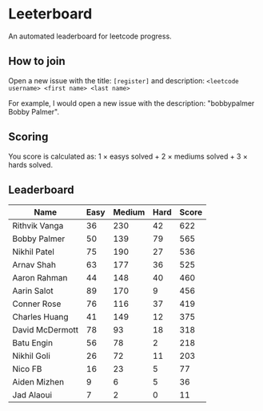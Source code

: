 # Leeterboard

An automated leaderboard for leetcode progress.

## How to join

Open a new issue with the title: `[register]` and description:
`<leetcode username> <first name> <last name>`

For example, I would open a new issue with the description: "bobbypalmer Bobby Palmer".

## Scoring

You score is calculated as:
1 $\times$ easys solved + 2 $\times$ mediums solved + 3 $\times$ hards solved.

## Leaderboard
| Name | Easy | Medium | Hard | Score |
| --- | --- | --- | --- | --- |
| Rithvik Vanga | 36 | 230 | 42 | 622 |
| Bobby Palmer | 50 | 139 | 79 | 565 |
| Nikhil Patel | 75 | 190 | 27 | 536 |
| Arnav Shah | 63 | 177 | 36 | 525 |
| Aaron Rahman | 44 | 148 | 40 | 460 |
| Aarin Salot | 89 | 170 | 9 | 456 |
| Conner Rose | 76 | 116 | 37 | 419 |
| Charles Huang | 41 | 149 | 12 | 375 |
| David McDermott | 78 | 93 | 18 | 318 |
| Batu Engin | 56 | 78 | 2 | 218 |
| Nikhil Goli | 26 | 72 | 11 | 203 |
| Nico FB | 16 | 23 | 5 | 77 |
| Aiden Mizhen | 9 | 6 | 5 | 36 |
| Jad Alaoui | 7 | 2 | 0 | 11 |
